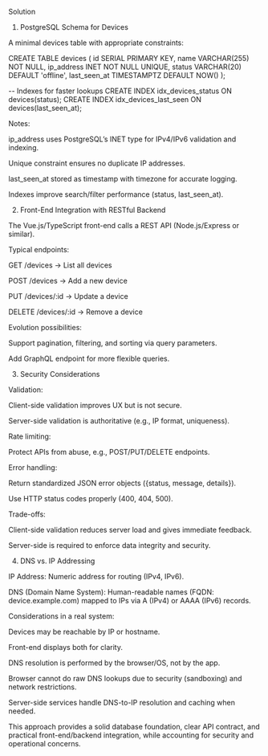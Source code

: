 Solution

1. PostgreSQL Schema for Devices

A minimal devices table with appropriate constraints:

CREATE TABLE devices (
id SERIAL PRIMARY KEY,
name VARCHAR(255) NOT NULL,
ip_address INET NOT NULL UNIQUE,
status VARCHAR(20) DEFAULT 'offline',
last_seen_at TIMESTAMPTZ DEFAULT NOW()
);

-- Indexes for faster lookups
CREATE INDEX idx_devices_status ON devices(status);
CREATE INDEX idx_devices_last_seen ON devices(last_seen_at);

Notes:

ip_address uses PostgreSQL’s INET type for IPv4/IPv6 validation and indexing.

Unique constraint ensures no duplicate IP addresses.

last_seen_at stored as timestamp with timezone for accurate logging.

Indexes improve search/filter performance (status, last_seen_at).

2. Front-End Integration with RESTful Backend

The Vue.js/TypeScript front-end calls a REST API (Node.js/Express or similar).

Typical endpoints:

GET /devices → List all devices

POST /devices → Add a new device

PUT /devices/:id → Update a device

DELETE /devices/:id → Remove a device

Evolution possibilities:

Support pagination, filtering, and sorting via query parameters.

Add GraphQL endpoint for more flexible queries.

3. Security Considerations

Validation:

Client-side validation improves UX but is not secure.

Server-side validation is authoritative (e.g., IP format, uniqueness).

Rate limiting:

Protect APIs from abuse, e.g., POST/PUT/DELETE endpoints.

Error handling:

Return standardized JSON error objects ({status, message, details}).

Use HTTP status codes properly (400, 404, 500).

Trade-offs:

Client-side validation reduces server load and gives immediate feedback.

Server-side is required to enforce data integrity and security.

4. DNS vs. IP Addressing

IP Address: Numeric address for routing (IPv4, IPv6).

DNS (Domain Name System): Human-readable names (FQDN: device.example.com) mapped to IPs via A (IPv4) or AAAA (IPv6) records.

Considerations in a real system:

Devices may be reachable by IP or hostname.

Front-end displays both for clarity.

DNS resolution is performed by the browser/OS, not by the app.

Browser cannot do raw DNS lookups due to security (sandboxing) and network restrictions.

Server-side services handle DNS-to-IP resolution and caching when needed.

This approach provides a solid database foundation, clear API contract, and practical front-end/backend integration, while accounting for security and operational concerns.

